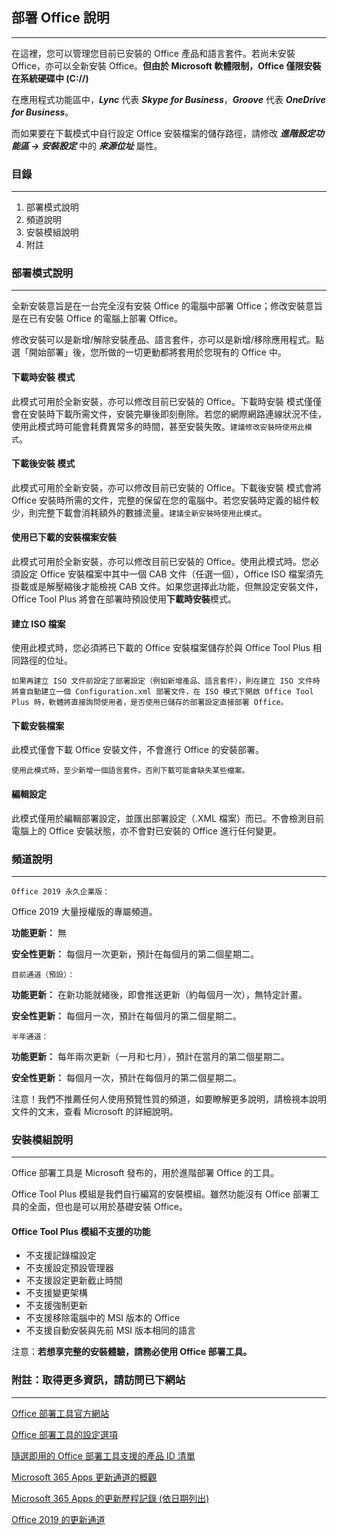 ## 部署 Office 說明

---

在這裡，您可以管理您目前已安裝的 Office 產品和語言套件。若尚未安裝 Office，亦可以全新安裝 Office。**但由於 Microsoft 軟體限制，Office 僅限安裝在系統硬碟中 (C://)**

在應用程式功能區中，***Lync*** 代表 ***Skype for Business***，***Groove*** 代表 ***OneDrive for Business***。

而如果要在下載模式中自行設定 Office 安裝檔案的儲存路徑，請修改 ***進階設定功能區 -> 安裝設定*** 中的 ***來源位址*** 屬性。

### 目錄

---

1. 部署模式說明
2. 頻道說明
3. 安裝模組說明
4. 附註

### 部署模式說明

---

全新安裝意旨是在一台完全沒有安裝 Office 的電腦中部署 Office；修改安裝意旨是在已有安裝 Office 的電腦上部署 Office。

修改安裝可以是新增/解除安裝產品、語言套件，亦可以是新增/移除應用程式。點選「開始部署」後，您所做的一切更動都將套用於您現有的 Office 中。

#### 下載時安裝 模式

此模式可用於全新安裝，亦可以修改目前已安裝的 Office。下載時安裝 模式僅僅會在安裝時下載所需文件，安裝完畢後即刻刪除。若您的網際網路連線狀況不佳，使用此模式時可能會耗費異常多的時間，甚至安裝失敗。`建議修改安裝時使用此模式`。

#### 下載後安裝 模式

此模式可用於全新安裝，亦可以修改目前已安裝的 Office。下載後安裝 模式會將 Office 安裝時所需的文件，完整的保留在您的電腦中。若您安裝時定義的組件較少，則完整下載會消耗額外的數據流量。`建議全新安裝時使用此模式`。

#### 使用已下載的安裝檔案安裝

此模式可用於全新安裝，亦可以修改目前已安裝的 Office。使用此模式時。您必須設定 Office 安裝檔案中其中一個 CAB 文件（任選一個），Office ISO 檔案須先掛載或是解壓縮後才能檢視 CAB 文件。如果您選擇此功能，但無設定安裝文件，Office Tool Plus 將會在部署時預設使用**下載時安裝**模式。

#### 建立 ISO 檔案

使用此模式時，您必須將已下載的 Office 安裝檔案儲存於與 Office Tool Plus 相同路徑的位址。

`如果再建立 ISO 文件前設定了部署設定（例如新增產品、語言套件），則在建立 ISO 文件時將會自動建立一個 Configuration.xml 部署文件，在 ISO 模式下開啟 Office Tool Plus 時，軟體將直接詢問使用者，是否使用已儲存的部署設定直接部署 Office。`

#### 下載安裝檔案

此模式僅會下載 Office 安裝文件，不會進行 Office 的安裝部署。

`使用此模式時，至少新增一個語言套件。否則下載可能會缺失某些檔案。`

#### 編輯設定

此模式僅用於編輯部署設定，並匯出部署設定（.XML 檔案）而已。不會檢測目前電腦上的 Office 安裝狀態，亦不會對已安裝的 Office 進行任何變更。

### 頻道說明

---

`Office 2019 永久企業版：`

Office 2019 大量授權版的專屬頻道。

**功能更新：** 無

**安全性更新：** 每個月一次更新，預計在每個月的第二個星期二。

`目前通道（預設）：`

**功能更新：** 在新功能就緒後，即會推送更新（約每個月一次），無特定計畫。

**安全性更新：** 每個月一次，預計在每個月的第二個星期二。

`半年通道：`

**功能更新：** 每年兩次更新（一月和七月），預計在當月的第二個星期二。

**安全性更新：** 每個月一次，預計在每個月的第二個星期二。

注意！我們不推薦任何人使用預覽性質的頻道，如要瞭解更多說明，請檢視本說明文件的文末，查看 Microsoft 的詳細說明。

### 安裝模組說明

---

Office 部署工具是 Microsoft 發布的，用於進階部署 Office 的工具。

Office Tool Plus 模組是我們自行編寫的安裝模組。雖然功能沒有 Office 部署工具的全面，但也是可以用於基礎安裝 Office。

#### Office Tool Plus 模組不支援的功能

- 不支援記錄檔設定
- 不支援設定預設管理器
- 不支援設定更新截止時間
- 不支援變更架構
- 不支援強制更新
- 不支援移除電腦中的 MSI 版本的 Office
- 不支援自動安裝與先前 MSI 版本相同的語言

注意：**若想享完整的安裝體驗，請務必使用 Office 部署工具。**

### 附註：取得更多資訊，請訪問已下網站

---

[Office 部署工具官方網站](https://aka.ms/ODT)

[Office 部署工具的設定選項
](https://docs.microsoft.com/zh-tw/deployoffice/office-deployment-tool-configuration-options)

[隨選即用的 Office 部署工具支援的產品 ID 清單
](https://docs.microsoft.com/zh-tw/office365/troubleshoot/installation/product-ids-supported-office-deployment-click-to-run)

[Microsoft 365 Apps 更新通道的概觀](https://docs.microsoft.com/zh-tw/deployoffice/overview-update-channels)

[Microsoft 365 Apps 的更新歷程記錄 (依日期列出)](https://docs.microsoft.com/zh-tw/officeupdates/update-history-microsoft365-apps-by-date)

[Office 2019 的更新通道](https://docs.microsoft.com/zh-tw/DeployOffice/office2019/update#update-channel-for-office-2019)